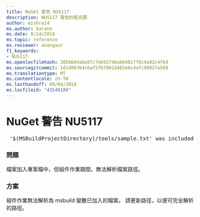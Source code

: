 ```yaml
---
title: NuGet 警告 NU5117
description: NU5117 警告的程式碼
author: mishra14
ms.author: karann
ms.date: 8/14/2018
ms.topic: reference
ms.reviewer: anangaur
f1_keywords:
- NU5117
ms.openlocfilehash: 385b604aba87c7eb92746ab64827f8c4a82c4f6d
ms.sourcegitcommit: 1d1406764c6af5fb7801d462e0c4afc9092fa569
ms.translationtype: MT
ms.contentlocale: zh-TW
ms.lasthandoff: 09/04/2018
ms.locfileid: "43549189"
---
```

# <a name="nuget-warning-nu5117"></a>NuGet 警告 NU5117
<pre> '$(MSBuildProjectDirectory)/tools/sample.txt' was included in the project but the path could not be resolved. Skipping...</pre>

### <a name="issue"></a>問題

檔案加入專案檔中，但組件作業期間，無法解析檔案路徑。


### <a name="solution"></a>方案

組件作業無法解析為 msbuild 變數已加入的檔案。 請更新路徑，以便可完全解析的路徑。

